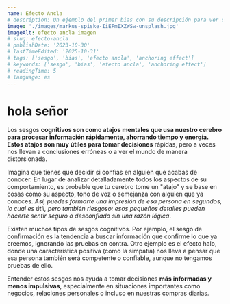 ```yaml
---
name: Efecto Ancla
# description: Un ejemplo del primer bias con su descripción para ver cómo queda
image: './images/markus-spiske-IiEFmIXZWSw-unsplash.jpg'
imageAlt: efecto ancla imagen
# slug: efecto-ancla
# publishDate: '2023-10-30'
# lastTimeEdited: '2025-10-31'
# tags: ['sesgo', 'bias', 'efecto ancla', 'anchoring effect']
# keywords: ['sesgo', 'bias', 'efecto ancla', 'anchoring effect']
# readingTime: 5
# language: es
---
```


# hola señor

Los sesgos **cognitivos son como atajos mentales que usa nuestro cerebro para procesar información rápidamente, ahorrando tiempo y energía. Estos atajos son muy útiles para tomar decisiones** rápidas, pero a veces nos llevan a conclusiones erróneas o a ver el mundo de manera distorsionada.

Imagina que tienes que decidir si confías en alguien que acabas de conocer. En lugar de analizar detalladamente todos los aspectos de su comportamiento, es probable que tu cerebro tome un "atajo" y se base en cosas como su aspecto, tono de voz o semejanza con alguien que ya conoces. _Así, puedes formarte una impresión de esa persona en segundos, lo cual es útil, pero también riesgoso: esos pequeños detalles pueden hacerte sentir seguro o desconfiado sin una razón lógica_.

Existen muchos tipos de sesgos cognitivos. Por ejemplo, el sesgo de confirmación es la tendencia a buscar información que confirme lo que ya creemos, ignorando las pruebas en contra. Otro ejemplo es el efecto halo, donde una característica positiva (como la simpatía) nos lleva a pensar que esa persona también será competente o confiable, aunque no tengamos pruebas de ello.

Entender estos sesgos nos ayuda a tomar decisiones **más informadas y menos impulsivas**, especialmente en situaciones importantes como negocios, relaciones personales o incluso en nuestras compras diarias.
